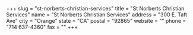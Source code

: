 +++
slug = "st-norberts-christian-services"
title = "St Norberts Christian Services"
name = "St Norberts Christian Services"
address = "300 E. Taft Ave"
city = "Orange"
state = "CA"
postal = "92865"
website = ""
phone = "714 637-4360"
fax = ""
+++
